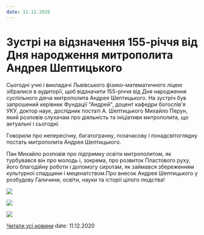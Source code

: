 ```yaml
---
date: 11.12.2020
---
```

# Зустрі на відзначення 155-річчя від Дня народження митрополита Андрея Шептицького

Сьогодні учні і викладачі Львівського фізико-математичного ліцею зібралися в аудиторії, щоб відзначити 155-річчя від Дня народження суспільного діяча митрополита Андрея Шептицького. На зустріч був запрошений керівник Фундації "Андрей", доцент кафедри богослів'я УКУ, доктор наук, дослідник постаті А. Шептицького Михайло Перун, який розповів слухачам про діяльність та ініціативи митрополита, що актуальні і сьогодні.

Говорили про непересічну, багатогранну, позачасову і понадсвітоглядну постать митрополита Андрея Шептицького.

Пан Михайло розповів про підтримку освіти митрополитом, як турбувався він про молодь і, зокрема, про розвиток Пластового руху, його благодійну роботи і допомогу сиротам, як займався збереженням культурної спадщини і меценатством.Про внесок Андрея Шептицького у розбудову Галичини, освіти, науки та історії цілого людства!

![](/images/blog/зустрі-на-відзначення-155-річчя-від-дня-народження/ash2.jpg)

![](/images/blog/зустрі-на-відзначення-155-річчя-від-дня-народження/ash1.jpg)

![](/images/blog/зустрі-на-відзначення-155-річчя-від-дня-народження/ash3.jpg)

[Читати усі новини](/news)
date: 11.12.2020
